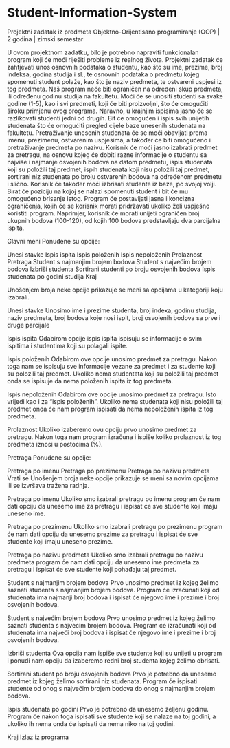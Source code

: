 # Student-Information-System

Projektni zadatak iz predmeta Objektno-Orijentisano programiranje (OOP) | 2 godina | zimski semestar

U ovom projektnom zadatku, bilo je potrebno napraviti funkcionalan program koji će moći riješiti probleme iz realnog života. Projektni zadatak će zahtjevati unos osnovnih podataka o studentu, kao što su ime, prezime, broj indeksa, godina studija i sl., te osnovnih podataka o predmetu kojeg spomenuti student polaže, kao što je naziv predmeta, te ostvareni uspjesi iz tog predmeta. Naš program neće biti ograničen na određeni skup predmeta, ili određenu godinu studija na fakultetu. Moći će se unositi studenti sa svake godine (1-5), kao i svi predmeti, koji će biti proizvoljni, što će omogućiti široku primjenu ovog programa. Naravno, u krajnjim ispisima jasno će se razlikovati studenti jedni od drugih. Bit će omogućen i ispis svih unijetih studenata što će omogućiti pregled cijele baze unesenih studenata na fakultetu. Pretraživanje unesenih studenata će se moći obavljati prema imenu, prezimenu, ostvarenim uspjesima, a također će biti omogućeno i pretraživanje predmeta po nazivu. Korisnik će moći jasno izabrati predmet za pretragu, na osnovu kojeg će dobiti razne informacije o studentu sa najviše i najmanje osvojenih bodova na datom predmetu, ispis studenata koji su položili taj predmet, ispih studenata koji nisu položili taj predmet, sortirani niz studenata po broju ostvarenih bodova na određenom predmetu i slično. Korisnik će također moći izbrisati studente iz baze, po svojoj volji. Birat će poziciju na kojoj se nalazi spomenuti student i bit će mu omogućeno brisanje istog. Program će postavljati jasna i koncizna ograničenja, kojih će se korisnik morati pridržavati ukoliko želi uspješno koristiti program. Naprimjer, korisnik će morati unijeti ograničen broj ukupnih bodova (100-120), od kojih 100 bodova predstavljaju dva parcijalna ispita.

Glavni meni Ponuđene su opcije:

Unesi stavke
Ispis ispita
Ispis položenih
Ispis nepoloženih
Prolaznost
Pretraga
Student s najmanjim brojem bodova
Student s najvećim brojem bodova
Izbriši studenta
Sortirani studenti po broju osvojenih bodova
Ispis studenata po godini studija
Kraj

Unošenjem broja neke opcije prikazuje se meni sa opcijama u kategoriji koju izabrali.

Unesi stavke Unosimo ime i prezime studenta, broj indexa, godinu studija, naziv predmeta, broj bodova koje nosi ispit, broj osvojenih bodova sa prve i druge parcijale

Ispis ispita Odabirom opcije ispis ispita ispisuju se informacije o svim ispitima i studentima koji su polagali ispite.

Ispis položenih Odabirom ove opcije unosimo predmet za pretragu. Nakon toga nam se ispisuju sve informacije vezane za predmet i za studente koji su polozili taj predmet. Ukoliko nema studentata koji su položili taj predmet onda se ispisuje da nema položenih ispita iz tog predmeta.

Ispis nepoloženih Odabirom ove opcije unosimo predmet za pretragu. Isto vrijedi kao i za “ispis položenih”. Ukoliko nema studenata koji nisu položili taj predmet onda će nam program ispisati da nema nepoloženih ispita iz tog predmeta.

Prolaznost Ukoliko izaberemo ovu opciju prvo unosimo predmet za pretragu. Nakon toga nam program izračuna i ispiše koliko prolaznost iz tog predmeta iznosi u postocima (%).

Pretraga Ponuđene su opcije:

Pretraga po imenu
Pretraga po prezimenu
Pretraga po nazivu predmeta
Vrati se Unošenjem broja neke opcije prikazuje se meni sa novim opcijama ili se izvršava tražena radnja.

Pretraga po imenu Ukoliko smo izabrali pretragu po imenu program će nam dati opciju da unesemo ime za pretragu i ispisat će sve studente koji imaju uneseno ime.

Pretraga po prezimenu Ukoliko smo izabrali pretragu po prezimenu program će nam dati opciju da unesemo prezime za pretragu i ispisat će sve studente koji imaju uneseno prezime.

Pretraga po nazivu predmeta Ukoliko smo izabrali pretragu po nazivu predmeta program će nam dati opciju da unesemo ime predmeta za pretragu i ispisat će sve studente koji pohađaju taj predmet.

Student s najmanjim brojem bodova Prvo unosimo predmet iz kojeg želimo saznati studenta s najmanjim brojem bodova. Program će izračunati koji od studenata ima najmanji broj bodova i ispisat će njegovo ime i prezime i broj osvojenih bodova.

Student s najvećim brojem bodova Prvo unosimo predmet iz kojeg želimo saznati studenta s najvecim brojem bodova. Program će izračunati koji od studenata ima najveći broj bodova i ispisat će njegovo ime i prezime i broj osvojenih bodova.

Izbriši studenta Ova opcija nam ispiše sve studente koji su unijeti u program i ponudi nam opciju da izaberemo redni broj studenta kojeg želimo obrisati.

Sortirani student po broju osvojenih bodova Prvo je potrebno da unesemo predmet iz kojeg želimo sortirani niz studenata. Program će ispisati studente od onog s najvećim brojem bodova do onog s najmanjim brojem bodova.

Ispis studenata po godini Prvo je potrebno da unesemo željenu godinu. Program će nakon toga ispisati sve studente koji se nalaze na toj godini, a ukoliko ih nema onda će ispisati da nema niko na toj godini.

Kraj Izlaz iz programa
